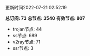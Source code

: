 更新时间2022-07-21 02:52:19

**总订阅: 73**
**总节点: 3540**
**有效节点: 807**
- trojan节点: 44
- ss节点: 689
- v2ray节点: 71
- ssr节点: 3
